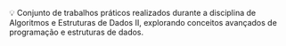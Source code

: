 💡 Conjunto de trabalhos práticos realizados durante a disciplina de Algoritmos e Estruturas de Dados II, explorando conceitos avançados de programação e estruturas de dados.